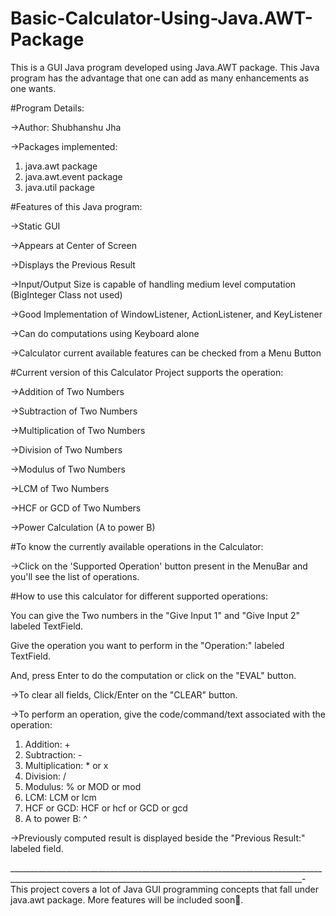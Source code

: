 # Basic-Calculator-Using-Java.AWT-Package
This is a GUI Java program developed using Java.AWT package. This Java program has the advantage that one can add as many enhancements as one wants.


#Program Details:

->Author: Shubhanshu Jha

->Packages implemented:
1. java.awt package
2. java.awt.event package
3. java.util package



#Features of this Java program:

->Static GUI

->Appears at Center of Screen

->Displays the Previous Result

->Input/Output Size is capable of handling medium level computation (BigInteger Class not used)

->Good Implementation of WindowListener, ActionListener, and KeyListener

->Can do computations using Keyboard alone

->Calculator current available features can be checked from a Menu Button



#Current version of this Calculator Project supports the operation:

->Addition of Two Numbers

->Subtraction of Two Numbers

->Multiplication of Two Numbers

->Division of Two Numbers

->Modulus of Two Numbers

->LCM of Two Numbers

->HCF or GCD of Two Numbers

->Power Calculation (A to power B)




#To know the currently available operations in the Calculator:

->Click on the 'Supported Operation' button present in the MenuBar and you'll see the list of operations.



#How to use this calculator for different supported operations:

You can give the Two numbers in the "Give Input 1" and "Give Input 2" labeled TextField.

Give the operation you want to perform in the "Operation:" labeled TextField.

And, press Enter to do the computation or click on the "EVAL" button.



->To clear all fields, Click/Enter on the "CLEAR" button.



->To perform an operation, give the code/command/text associated with the operation:
1. Addition: +
2. Subtraction:  -
3. Multiplication:  *    or    x
4. Division:  /
5. Modulus:  %    or    MOD    or    mod
6. LCM:  LCM    or    lcm
7. HCF or GCD:  HCF    or    hcf    or    GCD    or    gcd
8. A to power B:  ^



->Previously computed result is displayed beside the "Previous Result:" labeled field.


_______________________________________________________________________________________________________________________________________________________-
This project covers a lot of Java GUI programming concepts that fall under java.awt package.
More features will be included soon🙂.
